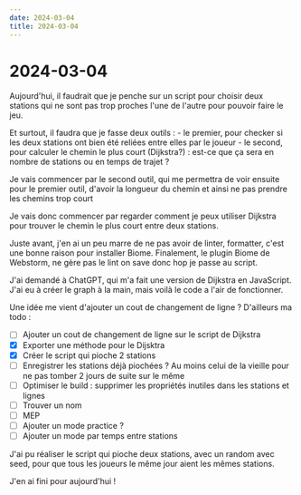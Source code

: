 ```yaml
---
date: 2024-03-04
title: 2024-03-04
---
```


# 2024-03-04

Aujourd'hui, il faudrait que je penche sur un script pour choisir deux stations qui ne sont pas trop proches l'une de
l'autre pour pouvoir faire le jeu.

Et surtout, il faudra que je fasse deux outils : - le premier, pour checker si les deux stations ont bien été reliées
entre elles par le joueur - le second, pour calculer le chemin le plus court (Dijkstra?) : est-ce que ça sera en nombre
de stations ou en temps de trajet ?

Je vais commencer par le second outil, qui me permettra de voir ensuite pour le premier outil,
d'avoir la longueur du chemin et ainsi ne pas prendre les chemins trop court

Je vais donc commencer par regarder comment je peux utiliser Dijkstra pour trouver le chemin le plus court entre deux
stations.

Juste avant, j'en ai un peu marre de ne pas avoir de linter, formatter, c'est une bonne raison pour installer Biome.
Finalement, le plugin Biome de Webstorm, ne gère pas le lint on save donc hop je passe au script.

J'ai demandé à ChatGPT, qui m'a fait une version de Dijkstra en JavaScript. J'ai eu à créer le graph à la main, mais
voilà le code a l'air de fonctionner.

Une idée me vient d'ajouter un cout de changement de ligne ?
D'ailleurs ma todo :

- [ ] Ajouter un cout de changement de ligne sur le script de Dijkstra
- [x] Exporter une méthode pour le Dijsktra
- [x] Créer le script qui pioche 2 stations
- [ ] Enregistrer les stations déjà piochées ? Au moins celui de la vieille pour ne pas tomber 2 jours de suite sur le
      même
- [ ] Optimiser le build : supprimer les propriétés inutiles dans les stations et lignes
- [ ] Trouver un nom
- [ ] MEP
- [ ] Ajouter un mode practice ?
- [ ] Ajouter un mode par temps entre stations

J'ai pu réaliser le script qui pioche deux stations, avec un random avec seed,
pour que tous les joueurs le même jour aient les mêmes stations.

J'en ai fini pour aujourd'hui !
